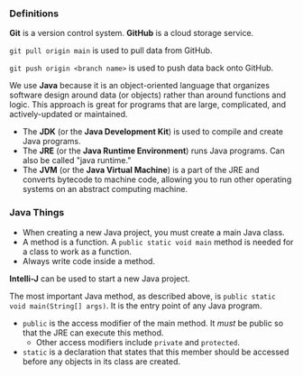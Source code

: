 ### Definitions

**Git** is a version control system. **GitHub** is a cloud storage service.

`git pull origin main` is used to pull data from GitHub.

`git push origin <branch name>` is used to push data back onto GitHub.

We use **Java** because it is an object-oriented language that organizes software design around data (or objects) rather than around functions and logic. This approach is great for programs that are large, complicated, and actively-updated or maintained.

* The **JDK** (or the **Java Development Kit**)  is used to compile and create Java programs.
* The **JRE** (or the **Java Runtime Environment**) runs Java programs. Can also be called "java runtime."
* The **JVM** (or the **Java Virtual Machine**) is a part of the JRE and converts bytecode to machine code, allowing you to run other operating systems on an abstract computing machine.

### Java Things

* When creating a new Java project, you must create a main Java class.
* A method is a function. A `public static void main` method is needed for a class to work as a function.
* Always write code inside a method.

**Intelli-J** can be used to start a new Java project.

The most important Java method, as described above, is `public static void main(String[] args)`. It is the entry point of any Java program.

* `public` is the access modifier of the main method. It *must* be public so that the JRE can execute this method.
  * Other access modifiers include `private` and `protected`.
* `static` is a declaration that states that this member should be accessed before any objects in its class are created.